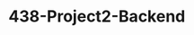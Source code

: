 # 438-Project2-Backend
<!-- 
make sure your in cd demo

./gradlew clean bootJar

docker build --no-cache \
  --build-arg JAR_FILE='build/libs/demo-0.0.1-SNAPSHOT.jar' \
  -t springboot-demo:local .

docker run --rm -p 8080:8080 springboot-demo:local


curl http://localhost:8080/
curl http://localhost:8080/greeting



set heroku app name:
export APP=alberto-demo-1760040975
heroku apps:info -a "$APP"


Make sure Spring Boot binds to Heroku’s dynamic port:

demo/src/main/resources/application.properties
server.port=${PORT:8080}

deploy from demo folder:
cd 438-Project2-Backend/demo

heroku container:login
heroku container:push web -a "$APP"
heroku container:release web -a "$APP"

heroku logs --tail -a "$APP"

open live app

heroku open -a "$APP"


after rebooting:

cd 438-Project2-Backend/demo

restore heroku app variable:
export project2-438-backend

heroku login
heroku container:login

REDEPLOY IF CODE CHANGED:
heroku container:push web -a "$APP"
heroku container:release web -a "$APP"


heroku logs --tail -a "$APP"
heroku open -a "$APP"



EXAMPLE:

cd demo
export project2-438-backend
heroku login
heroku container:login
heroku container:push web -a "$APP"
heroku container:release web -a "$APP"
heroku open -a "$APP"




Tips & Troubleshooting
Run from the correct folder: All Docker/Heroku commands must run inside demo/.
If you see H10 App crashed:
Check logs → heroku logs --tail -a "$APP"
Make sure your app binds to $PORT (not 8080).
Memory issues (exit code 137):
heroku config:set JAVA_OPTS="-XX:MaxRAMPercentage=75.0" -a "$APP"
Empty $APP variable?
export APP=alberto-demo-1760040975
or just include -a alberto-demo-1760040975 in your commands.
🧠 Helpful Commands Reference
Task	Command
Build locally	./gradlew clean bootJar
Build & run Docker	docker build ... && docker run ...
Deploy to Heroku	heroku container:push web -a "$APP"
Release on Heroku	heroku container:release web -a "$APP"
View logs	heroku logs --tail -a "$APP"
Open app	heroku open -a "$APP"

->

